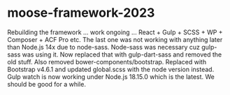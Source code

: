 # moose-framework-2023

Rebuilding the framework ... work ongoing ... React + Gulp + SCSS + WP + Composer + ACF Pro etc. The last
one was not working with anything later than Node.js 14x due to node-sass. Node-sass was necessary cuz
gulp-sass was using it. Now replaced that with gulp-dart-sass and removed the old stuff. Also removed
bower-components/bootstrap. Replaced with Bootstrap v4.6.1 and updated global.scss with the node version
instead. Gulp watch is now working under Node.js 18.15.0 which is the latest. We should be good for a while.
